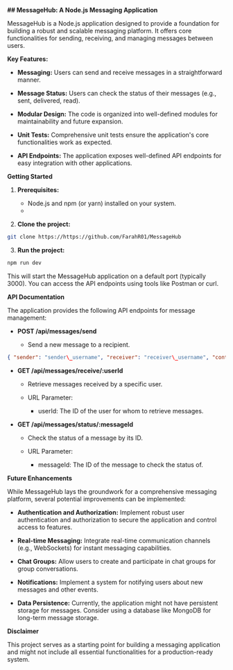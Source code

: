 **\## MessageHub: A Node.js Messaging Application**

MessageHub is a Node.js application designed to provide a foundation for building a robust and scalable messaging platform. It offers core functionalities for sending, receiving, and managing messages between users.

**Key Features:**

*   **Messaging:** Users can send and receive messages in a straightforward manner.
    
*   **Message Status:** Users can check the status of their messages (e.g., sent, delivered, read).
    
*   **Modular Design:** The code is organized into well-defined modules for maintainability and future expansion.
    
*   **Unit Tests:** Comprehensive unit tests ensure the application's core functionalities work as expected.
    
*   **API Endpoints:** The application exposes well-defined API endpoints for easy integration with other applications.
    

**Getting Started**

1.  **Prerequisites:**
    
    *   Node.js and npm (or yarn) installed on your system.
    *   
2. **Clone the project:**
```bash
git clone https://https://github.com/FarahR01/MessageHub
 ```
3. **Run the project:**
```bash
npm run dev
```
This will start the MessageHub application on a default port (typically 3000). You can access the API endpoints using tools like Postman or curl.

**API Documentation**

The application provides the following API endpoints for message management:

*   **POST /api/messages/send**
    
    *   Send a new message to a recipient.

```json
{ "sender": "sender\_username", "receiver": "receiver\_username", "content": "Your message content"}
```
        
*   **GET /api/messages/receive/:userId**
    
    *   Retrieve messages received by a specific user.
        
    *   URL Parameter:
        
        *   userId: The ID of the user for whom to retrieve messages.
            
*   **GET /api/messages/status/:messageId**
    
    *   Check the status of a message by its ID.
        
    *   URL Parameter:
        
        *   messageId: The ID of the message to check the status of.
            

**Future Enhancements**

While MessageHub lays the groundwork for a comprehensive messaging platform, several potential improvements can be implemented:

*   **Authentication and Authorization:** Implement robust user authentication and authorization to secure the application and control access to features.
    
*   **Real-time Messaging:** Integrate real-time communication channels (e.g., WebSockets) for instant messaging capabilities.
    
*   **Chat Groups:** Allow users to create and participate in chat groups for group conversations.
    
*   **Notifications:** Implement a system for notifying users about new messages and other events.
    
*   **Data Persistence:** Currently, the application might not have persistent storage for messages. Consider using a database like MongoDB for long-term message storage.
    

**Disclaimer**

This project serves as a starting point for building a messaging application and might not include all essential functionalities for a production-ready system.

